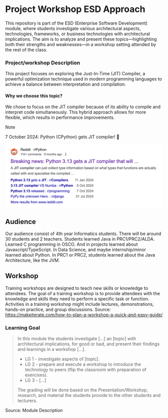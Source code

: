 # Project Workshop ESD Approach

This repository is part of the ESD (Enterprise Software Development) module, where students investigate various architectural aspects, technologies, frameworks, or business technologies with architectural implications. The aim is to analyze and present these topics—highlighting both their strengths and weaknesses—in a workshop setting attended by the rest of the class.

### Project/workshop Description

This project focuses on exploring the Just-In-Time (JIT) Compiler, a powerful optimization technique used in modern programming languages to achieve a balance between interpretation and compilation.

#### Why we choose this topic?
We chose to focus on the JIT compiler because of its ability to compile and interpret code simultaneously. This hybrid approach allows for more flexible, which results in performance improvements.

> [!NOTE]
> 7 October 2024: Python (CPython) gets JIT compiler! :confetti_ball:

![Reddit: Python gets JIT](/documents/images/reddit_python_jit.png)

## Audience

Our audience consist of 4th year Informatics students. There will be around 30 students and 2 teachers. Students learned Java in PRC1/PRC2/ALDA. Learned C programming in OSCO. And in projects learned about Javascript/TypeScript. In Data Science, and maybe internship/minor learned about Python. In PRC1 or PRC2, students learned about the Java Architecture, like the JVM.

## Workshop
Training workshops are designed to teach new skills or knowledge to attendees. The goal of a training workshop is to provide attendees with the knowledge and skills they need to perform a specific task or function. Activities in a training workshop might include lectures, demonstrations, hands-on practice, and group discussions. Source: https://makeiterate.com/how-to-plan-a-workshop-a-quick-and-easy-guide/

### Learning Goal

> In this module the students investigate [...] an [topic] with architectural implications, for good or bad, and present their findings and learnings in a workshop [...].
> - LG 1 - investigate aspects of [topic].
> - LG 2 - prepare and execute a workshop to introduce the technology to peers (flip the classroom with preparation of exercises).
> - LG 3 - [...]
>
> The grading will be done based on the Presentation/Workshop, research, and material the students provide to the other students and lecturers.

Source: Module Description